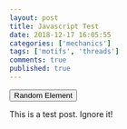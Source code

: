 ```yaml
---
layout: post
title: Javascript Test
date: 2018-12-17 16:05:55
categories: ['mechanics']
tags: ['motifs', 'threads']
comments: true
published: true
---
```


<script>
var randomElement = function(){
  debugger;

  var base = new Array('ranelem','and','so','if','or','but','then');

  var his = Array.apply(null, Array(3)).map(String.prototype.valueOf,"hi");

  var final = base.concat(his);

  final.sample();

};

Array.prototype.sample = function(){
    var elem = this.shift()
    document.getElementById(elem).innerText = this[Math.floor(Math.random()*this.length)];
};

</script>

<button id="getrandom" value="Random" onclick="randomElement();">Random Element</button>
<p id="ranelem" ></p>

This is a test post. Ignore it!
